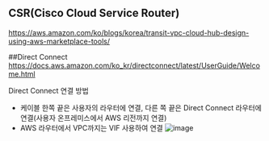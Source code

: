 ## CSR(Cisco Cloud Service Router)
https://aws.amazon.com/ko/blogs/korea/transit-vpc-cloud-hub-design-using-aws-marketplace-tools/

##Direct Connect
https://docs.aws.amazon.com/ko_kr/directconnect/latest/UserGuide/Welcome.html

Direct Connect 연결 방법
- 케이블 한쪽 끝은 사용자의 라우터에 연결, 다른 쪽 끝은 Direct Connect 라우터에 연결(사용자 온프레미스에서 AWS 리전까지 연결)
- AWS 라우터에서 VPC까지는 VIF 사용하여 연결
![image](https://user-images.githubusercontent.com/79958913/113955036-f54c6a00-9855-11eb-8609-26a0fd479430.png)

